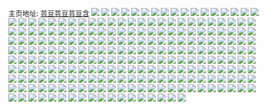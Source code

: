 主页地址: [芸豆芸豆芸豆含](https://weibo.com/u/1052566535) 
![](https://wx4.sinaimg.cn/mw2000/3ebce407ly1g5go4vpzqzj20qq1no4qp.jpg) 
![](https://wx4.sinaimg.cn/mw2000/3ebce407ly1g5go3ts8fhj20qg1nq4qp.jpg) 
![](https://wx4.sinaimg.cn/mw2000/3ebce407ly1g5go3oizmhj20q71ndk4p.jpg) 
![](https://wx4.sinaimg.cn/mw2000/3ebce407ly1g4xdia94a3j22c02c0e84.jpg) 
![](https://wx4.sinaimg.cn/mw2000/3ebce407ly1g4rllunrdnj20p00p0tss.jpg) 
![](https://wx4.sinaimg.cn/mw2000/3ebce407ly1g4kpdonbz0j22c02c0b2d.jpg) 
![](https://wx4.sinaimg.cn/mw2000/3ebce407ly1g4kpe8b9l3j234022ox6p.jpg) 
![](https://wx4.sinaimg.cn/mw2000/3ebce407ly1g48q8a2unpj20v91vou0x.jpg) 
![](https://wx4.sinaimg.cn/mw2000/3ebce407ly1g42v6crovtj22c02c0x6x.jpg) 
![](https://wx4.sinaimg.cn/mw2000/3ebce407ly1g3p9bpodhwj21o01o01kx.jpg) 
![](https://wx4.sinaimg.cn/mw2000/3ebce407ly1g3p9bnsy4mj21o01o01kx.jpg) 
![](https://wx4.sinaimg.cn/mw2000/3ebce407ly1g3p9brwr18j21o01o0e7f.jpg) 
![](https://wx4.sinaimg.cn/mw2000/3ebce407ly1g3p9br1ryej21o01o04qp.jpg) 
![](https://wx4.sinaimg.cn/mw2000/3ebce407ly1g3p9btjscmj21o01o0qqw.jpg) 
![](https://wx4.sinaimg.cn/mw2000/3ebce407ly1g3p9boojgvj21o01o0np1.jpg) 
![](https://wx4.sinaimg.cn/mw2000/3ebce407ly1g3mtfx7lqvj22c02c0u0x.jpg) 
![](https://wx4.sinaimg.cn/mw2000/3ebce407ly1g3mtfsolgcj22c02c0hdt.jpg) 
![](https://wx4.sinaimg.cn/mw2000/3ebce407ly1g3ld2pmewrj20k00xwb29.jpg) 
![](https://wx4.sinaimg.cn/mw2000/3ebce407ly1g3hwxajzv5j22c02c0e88.jpg) 
![](https://wx4.sinaimg.cn/mw2000/3ebce407ly1g3ghwmm3zpj23402c0b1u.jpg) 
![](https://wx4.sinaimg.cn/mw2000/3ebce407ly1g3f2a08czcj20u03a24qq.jpg) 
![](https://wx4.sinaimg.cn/mw2000/3ebce407ly1g3f29vid19j20u03x84ok.jpg) 
![](https://wx4.sinaimg.cn/mw2000/3ebce407ly1g3f29xm24dj20u05lw1kx.jpg) 
![](https://wx4.sinaimg.cn/mw2000/3ebce407ly1g3f29wmiqfj20sc6fyx6p.jpg) 
![](https://wx4.sinaimg.cn/mw2000/3ebce407ly1g3f29s0hgtj20u05uu7wi.jpg) 
![](https://wx4.sinaimg.cn/mw2000/3ebce407ly1g3f29p82jgj20rk6he7wi.jpg) 
![](https://wx4.sinaimg.cn/mw2000/3ebce407ly1g3f29yuy2mj20u05uenpd.jpg) 
![](https://wx4.sinaimg.cn/mw2000/3ebce407ly1g3f2a3b2y4j20ti4ine87.jpg) 
![](https://wx4.sinaimg.cn/mw2000/3ebce407ly1g3f29upbf1j20u02mlnpe.jpg) 
![](https://wx4.sinaimg.cn/mw2000/3ebce407ly1g3ef34kd34j20u00jtnn8.jpg) 
![](https://wx4.sinaimg.cn/mw2000/3ebce407ly1g3ef34vhnwj20u00lex06.jpg) 
![](https://wx4.sinaimg.cn/mw2000/3ebce407ly1g3ef343zi0j20io0bjwgl.jpg) 
![](https://wx4.sinaimg.cn/mw2000/3ebce407ly1g3ef3565wcj20j40lrn12.jpg) 
![](https://wx4.sinaimg.cn/mw2000/3ebce407ly1g3ef35lpv0j20u00kukcp.jpg) 
![](https://wx4.sinaimg.cn/mw2000/3ebce407ly1g3ef35u0ycj20v90mn0xi.jpg) 
![](https://wx4.sinaimg.cn/mw2000/3ebce407ly1g3dy3kdg05j20k00p0jsp.jpg) 
![](https://wx4.sinaimg.cn/mw2000/3ebce407ly1g3ck0fdir6j21o01o04gs.jpg) 
![](https://wx4.sinaimg.cn/mw2000/3ebce407ly1g3ck0i43y9j22c02c07wi.jpg) 
![](https://wx4.sinaimg.cn/mw2000/3ebce407ly1g3ck0jrrr9j22c02c0b29.jpg) 
![](https://wx4.sinaimg.cn/mw2000/3ebce407ly1g3ck0e539nj21o01o0qou.jpg) 
![](https://wx4.sinaimg.cn/mw2000/3ebce407ly1g39ae8ayrfj2140140k0n.jpg) 
![](https://wx4.sinaimg.cn/mw2000/3ebce407ly1g39ae8vmcuj2140140dp3.jpg) 
![](https://wx4.sinaimg.cn/mw2000/3ebce407ly1g39ae9n9g7j2140140wna.jpg) 
![](https://wx4.sinaimg.cn/mw2000/3ebce407ly1g39ae7ovoej2140140k15.jpg) 
![](https://wx4.sinaimg.cn/mw2000/3ebce407ly1g39aeahy2dj2140140dko.jpg) 
![](https://wx4.sinaimg.cn/mw2000/3ebce407ly1g39aeb2ju2j2140140dlu.jpg) 
![](https://wx4.sinaimg.cn/mw2000/3ebce407ly1g39aebr8r9j222o340niu.jpg) 
![](https://wx4.sinaimg.cn/mw2000/3ebce407ly1g39aecvfa5j222o340nkl.jpg) 
![](https://wx4.sinaimg.cn/mw2000/3ebce407ly1g39aefxbzmj222o340kcb.jpg) 
![](https://wx4.sinaimg.cn/mw2000/3ebce407ly1g37l4p4m35j20rs46gu10.jpg) 
![](https://wx4.sinaimg.cn/mw2000/3ebce407ly1g35pykamjfj21vl2t17wh.jpg) 
![](https://wx4.sinaimg.cn/mw2000/3ebce407ly1g2ytkgh54lj22c03404qr.jpg) 
![](https://wx4.sinaimg.cn/mw2000/3ebce407ly1g2y5qg0qyxj23402c0hdv.jpg) 
![](https://wx4.sinaimg.cn/mw2000/3ebce407ly1g2y5qhacelj23402c04qs.jpg) 
![](https://wx4.sinaimg.cn/mw2000/3ebce407ly1g2y5qeyyk7j23402c0x6r.jpg) 
![](https://wx4.sinaimg.cn/mw2000/3ebce407ly1g2y5qkdmtsj21400u0488.jpg) 
![](https://wx4.sinaimg.cn/mw2000/3ebce407ly1g2y5qjw732j21940u045p.jpg) 
![](https://wx4.sinaimg.cn/mw2000/3ebce407ly1g2y5rnq7c5j20p00p0jzi.jpg) 
![](https://wx4.sinaimg.cn/mw2000/3ebce407ly1g2y5qi3zt2j20v915iu0x.jpg) 
![](https://wx4.sinaimg.cn/mw2000/3ebce407ly1g2y5qjmsc7j20zk0qogt5.jpg) 
![](https://wx4.sinaimg.cn/mw2000/3ebce407ly1g2y5qizedpj20xc18ekjm.jpg) 
![](https://wx4.sinaimg.cn/mw2000/3ebce407ly1g2v0itsuqpj21th1gsb29.jpg) 
![](https://wx4.sinaimg.cn/mw2000/3ebce407ly1g2v0j1xy0mj20rs3gkb2e.jpg) 
![](https://wx4.sinaimg.cn/mw2000/3ebce407ly1g2v0iz6j1fj20rs2tnb2d.jpg) 
![](https://wx4.sinaimg.cn/mw2000/3ebce407ly1g2v0it2t2xj20rs2b1b2c.jpg) 
![](https://wx4.sinaimg.cn/mw2000/3ebce407ly1g2v0j2t9jwj20b80gtqfq.jpg) 
![](https://wx4.sinaimg.cn/mw2000/3ebce407ly1g2v0ivo4t2j20rs1xgx6q.jpg) 
![](https://wx4.sinaimg.cn/mw2000/3ebce407ly1g2v0ixdvfuj20rs1274qq.jpg) 
![](https://wx4.sinaimg.cn/mw2000/3ebce407ly1g2v0iup751j20rs2cee83.jpg) 
![](https://wx4.sinaimg.cn/mw2000/3ebce407ly1g2v0j0axd4j20rs12bx6p.jpg) 
![](https://wx4.sinaimg.cn/mw2000/3ebce407ly1g2nbkopsv3j20u00u0tct.jpg) 
![](https://wx4.sinaimg.cn/mw2000/3ebce407ly1g2nbkt34t0j20u00u00yh.jpg) 
![](https://wx4.sinaimg.cn/mw2000/3ebce407ly1g2nbkq6sw0j21d82yoe81.jpg) 
![](https://wx4.sinaimg.cn/mw2000/3ebce407ly1g2nbkr6bfcj21d82yob29.jpg) 
![](https://wx4.sinaimg.cn/mw2000/3ebce407ly1g2nbksnxfij21d82yoqv5.jpg) 
![](https://wx4.sinaimg.cn/mw2000/3ebce407ly1g2nbkuht66j22yo1d8qv5.jpg) 
![](https://wx4.sinaimg.cn/mw2000/3ebce407ly1g2jj6qm1gdj20o797kx6w.jpg) 
![](https://wx4.sinaimg.cn/mw2000/3ebce407ly1g2h57b5pxlj22c0340kjm.jpg) 
![](https://wx4.sinaimg.cn/mw2000/3ebce407ly1g2eyq1ltzoj20k00ezdli.jpg) 
![](https://wx4.sinaimg.cn/mw2000/3ebce407ly1g21anqqczpj22c02c0npd.jpg) 
![](https://wx4.sinaimg.cn/mw2000/3ebce407ly1g21anlx3rdj21o027ue85.jpg) 
![](https://wx4.sinaimg.cn/mw2000/3ebce407ly1g21amvkvoaj21o027uu10.jpg) 
![](https://wx4.sinaimg.cn/mw2000/3ebce407ly1g21anv21fkj22c02c0u0x.jpg) 
![](https://wx4.sinaimg.cn/mw2000/3ebce407ly1g1z33p0enzj20m517l1bn.jpg) 
![](https://wx4.sinaimg.cn/mw2000/3ebce407ly1g1z33nihuwj20lw1gpnmf.jpg) 
![](https://wx4.sinaimg.cn/mw2000/3ebce407ly1g1z33q0qylj20m51fp1il.jpg) 
![](https://wx4.sinaimg.cn/mw2000/3ebce407ly1g1z0lxdnx0j22c02c01kx.jpg) 
![](https://wx4.sinaimg.cn/mw2000/3ebce407ly1g1u4efycwpj20u00u0td5.jpg) 
![](https://wx4.sinaimg.cn/mw2000/3ebce407ly1g1u4eg4czej20u00u078z.jpg) 
![](https://wx4.sinaimg.cn/mw2000/3ebce407ly1g1u4eh5dv4j20u00u0ae5.jpg) 
![](https://wx4.sinaimg.cn/mw2000/3ebce407ly1g1u4efnnxvj20u00u0af3.jpg) 
![](https://wx4.sinaimg.cn/mw2000/3ebce407ly1g1bwcvkkqej23402c0x61.jpg) 
![](https://wx4.sinaimg.cn/mw2000/3ebce407ly1g1bwcxngtij23402c0kjl.jpg) 
![](https://wx4.sinaimg.cn/mw2000/3ebce407ly1fzxsqp04c3j227v1o07wh.jpg) 
![](https://wx4.sinaimg.cn/mw2000/3ebce407ly1fzvheu003pj20mi14gasy.jpg) 
![](https://wx4.sinaimg.cn/mw2000/3ebce407gy1fzkylvpq30j20u01407cl.jpg) 
![](https://wx4.sinaimg.cn/mw2000/3ebce407gy1fzecfefovlj22c02c0b2h.jpg) 
![](https://wx4.sinaimg.cn/mw2000/3ebce407gy1fzeccpy09sj22c02c0u15.jpg) 
![](https://wx4.sinaimg.cn/mw2000/3ebce407gy1fzecd85d9aj22c02c0he1.jpg) 
![](https://wx4.sinaimg.cn/mw2000/3ebce407gy1fzeceqfsc1j22c02c0b2b.jpg) 
![](https://wx4.sinaimg.cn/mw2000/3ebce407gy1fzecedsypdj22c02c0u15.jpg) 
![](https://wx4.sinaimg.cn/mw2000/3ebce407gy1fzecehku44j22c02c0e81.jpg) 
![](https://wx4.sinaimg.cn/mw2000/3ebce407gy1fzecejv84xj21kw16ox6p.jpg) 
![](https://wx4.sinaimg.cn/mw2000/3ebce407gy1fzeccg2k0pj22c02c0e81.jpg) 
![](https://wx4.sinaimg.cn/mw2000/3ebce407gy1fzecfv70qyj22c02c0u0x.jpg) 
![](https://wx4.sinaimg.cn/mw2000/3ebce407ly1fzcoynskqnj21hc0u0am8.jpg) 
![](https://wx4.sinaimg.cn/mw2000/3ebce407ly1fzcp00rsopj22c02c07wm.jpg) 
![](https://wx4.sinaimg.cn/mw2000/3ebce407gy1fzb40wvy5xj22c02c07wj.jpg) 
![](https://wx4.sinaimg.cn/mw2000/3ebce407ly1fyvxtow4g0j20v90zwnal.jpg) 
![](https://wx4.sinaimg.cn/mw2000/3ebce407ly1fyr17ab77hj22c02c01kx.jpg) 
![](https://wx4.sinaimg.cn/mw2000/3ebce407ly1fyr179inb0j227v1o0npf.jpg) 
![](https://wx4.sinaimg.cn/mw2000/3ebce407ly1fyr176u548j21o027vhdx.jpg) 
![](https://wx4.sinaimg.cn/mw2000/3ebce407ly1fy77cr48y9j20v91ch4qp.jpg) 
![](https://wx4.sinaimg.cn/mw2000/3ebce407ly1fy77cor1jnj20v913pkhi.jpg) 
![](https://wx4.sinaimg.cn/mw2000/3ebce407ly1fy4vaederyj20rs1o7b2a.jpg) 
![](https://wx4.sinaimg.cn/mw2000/3ebce407ly1fy4vaezfcpj20qo140jyw.jpg) 
![](https://wx4.sinaimg.cn/mw2000/3ebce407ly1fy4va67qz9j20rs2bc7wj.jpg) 
![](https://wx4.sinaimg.cn/mw2000/3ebce407ly1fy4vah513wj20rs2bcx6q.jpg) 
![](https://wx4.sinaimg.cn/mw2000/3ebce407ly1fy4vahtgnij20qo140wof.jpg) 
![](https://wx4.sinaimg.cn/mw2000/3ebce407ly1fy4vaku8fxj20rs2bc7wj.jpg) 
![](https://wx4.sinaimg.cn/mw2000/3ebce407ly1fy4vammvrjj20rs1o7hdu.jpg) 
![](https://wx4.sinaimg.cn/mw2000/3ebce407ly1fy4vb22ke3j20qo140jyd.jpg) 
![](https://wx4.sinaimg.cn/mw2000/3ebce407ly1fy4vao3lvlj21400qo45q.jpg) 
![](https://wx4.sinaimg.cn/mw2000/3ebce407ly1fxsahol8uwj20v90u2n1e.jpg) 
![](https://wx4.sinaimg.cn/mw2000/3ebce407ly1fxsahouz6rj2076076dga.jpg) 
![](https://wx4.sinaimg.cn/mw2000/3ebce407ly1fxp13307wyj227v1o01kx.jpg) 
![](https://wx4.sinaimg.cn/mw2000/3ebce407ly1fxaz3xmm8mj20v8183dqv.jpg) 
![](https://wx4.sinaimg.cn/mw2000/3ebce407ly1fwv6kkffscj21ic0ewwhk.jpg) 
![](https://wx4.sinaimg.cn/mw2000/3ebce407ly1fwqnmzo8zjj22k61rbnpg.jpg) 
![](https://wx4.sinaimg.cn/mw2000/3ebce407ly1fwqnn4e3tnj21rb2k6kjq.jpg) 
![](https://wx4.sinaimg.cn/mw2000/3ebce407ly1fwhaiqly79j20pf0fujsa.jpg) 
![](https://wx4.sinaimg.cn/mw2000/3ebce407ly1fwelnaivinj22k61rb4qr.jpg) 
![](https://wx4.sinaimg.cn/mw2000/3ebce407ly1fwelnf0pftj22k61rbu10.jpg) 
![](https://wx4.sinaimg.cn/mw2000/3ebce407ly1fwelnig2aij22k61rbnpe.jpg) 
![](https://wx4.sinaimg.cn/mw2000/3ebce407ly1fwelnkj5n9j21rb2k6hdt.jpg) 
![](https://wx4.sinaimg.cn/mw2000/3ebce407ly1fweln7bmuej22k61rbe82.jpg) 
![](https://wx4.sinaimg.cn/mw2000/3ebce407ly1fwelnmqh4zj22k61rbnpe.jpg) 
![](https://wx4.sinaimg.cn/mw2000/3ebce407ly1fwelnopbtaj22k61rbhdu.jpg) 
![](https://wx4.sinaimg.cn/mw2000/3ebce407ly1fwelnqgdhnj21ou15sx6p.jpg) 
![](https://wx4.sinaimg.cn/mw2000/3ebce407ly1fwelnrqdmfj21on2gae81.jpg) 
![](https://wx4.sinaimg.cn/mw2000/3ebce407ly1fvxpdt9mn8j227v1o07wh.jpg) 
![](https://wx4.sinaimg.cn/mw2000/3ebce407ly1fvxpdx2lgoj22c02c0b29.jpg) 
![](https://wx4.sinaimg.cn/mw2000/3ebce407ly1fvxpdnm6nkj227v1o01kx.jpg) 
![](https://wx4.sinaimg.cn/mw2000/3ebce407ly1fvxpe5vr3dj20v80v8e81.jpg) 
![](https://wx4.sinaimg.cn/mw2000/3ebce407gy1fuwm6k3k7yj22c02c0x2h.jpg) 
![](https://wx4.sinaimg.cn/mw2000/3ebce407gy1fuwm6lvkgej227v1o0h8k.jpg) 
![](https://wx4.sinaimg.cn/mw2000/3ebce407gy1fuwm6mqelsj21ei1einck.jpg) 
![](https://wx4.sinaimg.cn/mw2000/3ebce407gy1fuwm6o2yqxj22c02c04ji.jpg) 
![](https://wx4.sinaimg.cn/mw2000/3ebce407gy1fuwm6q6t8kj22c02c0e2t.jpg) 
![](https://wx4.sinaimg.cn/mw2000/3ebce407gy1fuwm6s3k2dj22c02c0kc3.jpg) 
![](https://wx4.sinaimg.cn/mw2000/3ebce407gy1fuwm6hr05gj22c02c01fz.jpg) 
![](https://wx4.sinaimg.cn/mw2000/3ebce407gy1fuwm6ugze1j22c02c04qp.jpg) 
![](https://wx4.sinaimg.cn/mw2000/3ebce407gy1fuwm70scivj22c02c01kx.jpg) 
![](https://wx4.sinaimg.cn/mw2000/3ebce407gy1fuvjpd14k0j22lc1mchdv.jpg) 
![](https://wx4.sinaimg.cn/mw2000/3ebce407gy1fuvjq3si2pj22lc1mchdx.jpg) 
![](https://wx4.sinaimg.cn/mw2000/3ebce407gy1fuvjpluf7tj22lc1mckjp.jpg) 
![](https://wx4.sinaimg.cn/mw2000/3ebce407gy1fuvjph1i9hj22lc1mcnpf.jpg) 
![](https://wx4.sinaimg.cn/mw2000/b003b0edly1fumaby7pomj20ku170qib.jpg) 
![](https://wx4.sinaimg.cn/mw2000/3ebce407ly1fuk0lpiyetj20zk0qotgx.jpg) 
![](https://wx4.sinaimg.cn/mw2000/3ebce407ly1fua7tb7dk1j22c03401kq.jpg) 
![](https://wx4.sinaimg.cn/mw2000/3ebce407gy1fto8g1m8cgj222o3401kx.jpg) 
![](https://wx4.sinaimg.cn/mw2000/3ebce407gy1fto8gj4meqj22c02c0kjm.jpg) 
![](https://wx4.sinaimg.cn/mw2000/3ebce407gy1fto8ftwesbj222o3401kx.jpg) 
![](https://wx4.sinaimg.cn/mw2000/3ebce407ly1ft9i7m804dj22lc1mc4qs.jpg) 
![](https://wx4.sinaimg.cn/mw2000/3ebce407ly1ft1qdub9r6j20v91voaq4.jpg) 
![](https://wx4.sinaimg.cn/mw2000/3ebce407ly1fsvb3ggz5tj20rs5bwnpd.jpg) 
![](https://wx4.sinaimg.cn/mw2000/3ebce407ly1fsvb3i4tu9j20rs614x6p.jpg) 
![](https://wx4.sinaimg.cn/mw2000/3ebce407ly1fsvb3jto6wj20rs58au0x.jpg) 
![](https://wx4.sinaimg.cn/mw2000/3ebce407ly1fsvb3evz8fj20rs5p8kjl.jpg) 
![](https://wx4.sinaimg.cn/mw2000/3ebce407ly1fsvb3leiudj20rs60yx6p.jpg) 
![](https://wx4.sinaimg.cn/mw2000/3ebce407ly1fsvb3n2xr3j20rs610u0x.jpg) 
![](https://wx4.sinaimg.cn/mw2000/3ebce407ly1fsvb3ogu9fj20rs5mikjl.jpg) 
![](https://wx4.sinaimg.cn/mw2000/3ebce407ly1fsvb3pq4pjj20rs4d6b29.jpg) 
![](https://wx4.sinaimg.cn/mw2000/3ebce407ly1fsvb3qzduvj20rs47qqv5.jpg) 
![](https://wx4.sinaimg.cn/mw2000/3ebce407ly1fstm3mle86j21rb2k6npi.jpg) 
![](https://wx4.sinaimg.cn/mw2000/3ebce407ly1fstbf2fkg4j21sg2dskjl.jpg) 
![](https://wx4.sinaimg.cn/mw2000/3ebce407ly1fsc8lnvpfkj20u00g9tgf.jpg) 
![](https://wx4.sinaimg.cn/mw2000/3ebce407ly1fs6i6eaaznj20u00mhdxb.jpg) 
![](https://wx4.sinaimg.cn/mw2000/3ebce407ly1frui6g2gcmj20qt0cm0tz.jpg) 
![](https://wx4.sinaimg.cn/mw2000/3ebce407ly1frthiv60f5j20v90v61kx.jpg) 
![](https://wx4.sinaimg.cn/mw2000/3ebce407ly1frlgczfpisj211o186hdt.jpg) 
![](https://wx4.sinaimg.cn/mw2000/3ebce407ly1fr65fh9mx2j222o340e81.jpg) 
![](https://wx4.sinaimg.cn/mw2000/3ebce407ly1fr65fm9z3pj222o340b29.jpg) 
![](https://wx4.sinaimg.cn/mw2000/3ebce407ly1fr65gqqdsij222o3407wh.jpg) 
![](https://wx4.sinaimg.cn/mw2000/3ebce407ly1fr65gsi0fuj222o340kjl.jpg) 
![](https://wx4.sinaimg.cn/mw2000/3ebce407ly1fr65gu4276j222o340npd.jpg) 
![](https://wx4.sinaimg.cn/mw2000/3ebce407ly1fr65gvwurkj222o340qv5.jpg) 
![](https://wx4.sinaimg.cn/mw2000/3ebce407ly1fr0ubqg77yj215o0tkk64.jpg) 
![](https://wx4.sinaimg.cn/mw2000/3ebce407ly1fr0ubr60zlj20u00u4wnj.jpg) 
![](https://wx4.sinaimg.cn/mw2000/3ebce407ly1fr0ubrxr7bj20pt16zwpi.jpg) 
![](https://wx4.sinaimg.cn/mw2000/3ebce407ly1fr0ubpdpvvj20u01964fm.jpg) 
![](https://wx4.sinaimg.cn/mw2000/3ebce407ly1fr0ubt9aydj20u00u47os.jpg) 
![](https://wx4.sinaimg.cn/mw2000/3ebce407ly1fr0ubug9s5j20u01964qp.jpg) 
![](https://wx4.sinaimg.cn/mw2000/3ebce407ly1fr0ud2nw2tj20u01hc1kx.jpg) 
![](https://wx4.sinaimg.cn/mw2000/3ebce407ly1fr0ud1q5hzj21hc0u0b29.jpg) 
![](https://wx4.sinaimg.cn/mw2000/3ebce407ly1fr0ud3quxhj20u00u4jzz.jpg) 
![](https://wx4.sinaimg.cn/mw2000/3ebce407ly1fr0oxg06ovj21bf0qo1ga.jpg) 
![](https://wx4.sinaimg.cn/mw2000/3ebce407ly1fqc0quq9hij20qo1gp7fp.jpg) 
![](https://wx4.sinaimg.cn/mw2000/3ebce407ly1fqc0qtrgjej20qo0qonbw.jpg) 
![](https://wx4.sinaimg.cn/mw2000/3ebce407ly1fq0yliadyhj20v90mc4qp.jpg) 
![](https://wx4.sinaimg.cn/mw2000/3ebce407ly1fpwu5f3mc7j20k00qo74v.jpg) 
![](https://wx4.sinaimg.cn/mw2000/3ebce407ly1fpvzznnpm5j20qo0qon0m.jpg) 
![](https://wx4.sinaimg.cn/mw2000/3ebce407ly1fpvzzn3kxxj20qo0qojw9.jpg) 
![](https://wx4.sinaimg.cn/mw2000/3ebce407ly1fpvzzo31stj20qo0qon1d.jpg) 
![](https://wx4.sinaimg.cn/mw2000/3ebce407ly1fptr4qzmdij20hr0doaf8.jpg) 
![](https://wx4.sinaimg.cn/mw2000/3ebce407ly1fpsq5eh9ijj22c02c0kjl.jpg) 
![](https://wx4.sinaimg.cn/mw2000/3ebce407ly1fpqbhya59hj20qo1lr13t.jpg) 
![](https://wx4.sinaimg.cn/mw2000/3ebce407ly1fpfviwwd2lj20qy0qoago.jpg) 
![](https://wx4.sinaimg.cn/mw2000/3ebce407ly1fpfvixz17hj20v90mu7em.jpg) 
![](https://wx4.sinaimg.cn/mw2000/3ebce407ly1fpfviyia7oj20qr0qon38.jpg) 
![](https://wx4.sinaimg.cn/mw2000/3ebce407ly1fpfvivucanj20zk0qoajk.jpg) 
![](https://wx4.sinaimg.cn/mw2000/3ebce407ly1fpfvizlgx0j21kw0qa7jp.jpg) 
![](https://wx4.sinaimg.cn/mw2000/3ebce407ly1fpfvj0gjckj20qo0zkajd.jpg) 
![](https://wx4.sinaimg.cn/mw2000/3ebce407ly1fp83p6uh0qj20qo0qojvi.jpg) 
![](https://wx4.sinaimg.cn/mw2000/3ebce407ly1fp83patnm3j20qo0qon1e.jpg) 
![](https://wx4.sinaimg.cn/mw2000/3ebce407ly1fp83pct2y9j20qo0qo78b.jpg) 
![](https://wx4.sinaimg.cn/mw2000/3ebce407ly1fp5i3r5pg3j20qo0qogpm.jpg) 
![](https://wx4.sinaimg.cn/mw2000/3ebce407ly1fp3fo7pcmdj20qp0qoaef.jpg) 
![](https://wx4.sinaimg.cn/mw2000/3ebce407ly1fp3fo8blhij20yi0pln45.jpg) 
![](https://wx4.sinaimg.cn/mw2000/3ebce407ly1fp3fo7a9o9j20qp0qt795.jpg) 
![](https://wx4.sinaimg.cn/mw2000/3ebce407ly1fp3fo8wd2vj20qt0qo438.jpg) 
![](https://wx4.sinaimg.cn/mw2000/3ebce407ly1fp3fo9gucjj20qw0qpaet.jpg) 
![](https://wx4.sinaimg.cn/mw2000/3ebce407ly1fp3foa4jplj20qo0qoguc.jpg) 
![](https://wx4.sinaimg.cn/mw2000/3ebce407ly1fp3foaxrw4j20qp0qodmp.jpg) 
![](https://wx4.sinaimg.cn/mw2000/3ebce407ly1fp3fobo7exj20qu0qo440.jpg) 
![](https://wx4.sinaimg.cn/mw2000/3ebce407ly1fp3foc6kmej20n014wgtl.jpg) 
![](https://wx4.sinaimg.cn/mw2000/3ebce407ly1foxd5i2qicj20qs0qojwf.jpg) 
![](https://wx4.sinaimg.cn/mw2000/3ebce407ly1foxd5jkql7j20qo0qon4w.jpg) 
![](https://wx4.sinaimg.cn/mw2000/3ebce407ly1foxd5glbz9j20r10qoq9y.jpg) 
![](https://wx4.sinaimg.cn/mw2000/3ebce407ly1foxd5l7sw0j20qs0qoahd.jpg) 
![](https://wx4.sinaimg.cn/mw2000/3ebce407ly1foxd5ojgqsj20qr0qojzu.jpg) 
![](https://wx4.sinaimg.cn/mw2000/3ebce407ly1foxd5rkr43j20qu0qogr8.jpg) 
![](https://wx4.sinaimg.cn/mw2000/3ebce407ly1foxd5wz810j20qo0qownw.jpg) 
![](https://wx4.sinaimg.cn/mw2000/3ebce407ly1foxd6erl0cj20qo0qoqav.jpg) 
![](https://wx4.sinaimg.cn/mw2000/3ebce407ly1foxd6fcermj20qr0qo0ws.jpg) 
